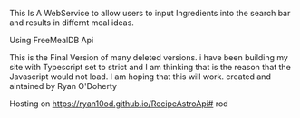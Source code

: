 This Is A WebService to allow users to input Ingredients into the search bar and results in differnt meal ideas.

Using FreeMealDB Api

This is the Final Version of many deleted versions.
i have been building my site with Typescript set to strict and I am thinking that is the reason that the Javascript would not load.
I am hoping that this will work.
created and aintained by Ryan O'Doherty

    
Hosting on https://ryan10od.github.io/RecipeAstroApi# rod
